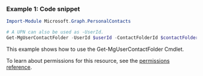 ### Example 1: Code snippet

```powershellImport-Module Microsoft.Graph.PersonalContacts

# A UPN can also be used as -UserId.
Get-MgUserContactFolder -UserId $userId -ContactFolderId $contactFolderId
```
This example shows how to use the Get-MgUserContactFolder Cmdlet.
To learn about permissions for this resource, see the [permissions reference](/graph/permissions-reference).

